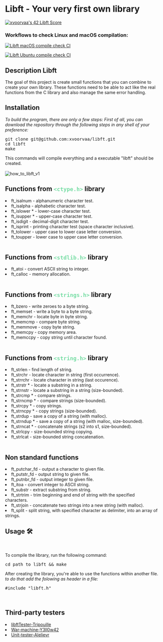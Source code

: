 # Libft - Your very first own library

[![xvoorvaa's 42 Libft Score](https://badge42.vercel.app/api/v2/cl1l0g8q3005209mm02a81gfy/project/2020487)](https://github.com/JaeSeoKim/badge42)

### Workflows to check Linux and macOS compilation:

[![Libft macOS compile check CI](https://github.com/xvoorvaa/libft/actions/workflows/MacOs_compilation.yml/badge.svg)](https://github.com/xvoorvaa/libft/actions/workflows/MacOs_compilation.yml)

[![Libft Ubuntu compile check CI](https://github.com/xvoorvaa/libft/actions/workflows/ubuntu_compilation.yml/badge.svg)](https://github.com/xvoorvaa/libft/actions/workflows/ubuntu_compilation.yml)

<h2> Description Libft</h2>   
<p>The goal of this project is create small functions that you can combine to create your own library. These functions need to be able to act like the real functions from the C library and also manage the same error handling.</p>
<h2>Installation</h2>

*To build the program, there are only a few steps: First of all, you can download the repository through the following steps in any shell of your preference:*
<br>
<pre>
git clone git@github.com:xvoorvaa/libft.git
cd libft
make
</pre>
This commands will compile everything and a executable "libft" should be created.
<br><br>
![how_to_libft_v1](https://user-images.githubusercontent.com/56308735/161396797-3ccd33ab-cf12-4585-b3c8-05e2d874619b.gif)

<h2>Functions from <code style="color:#78dda5;">&lt;ctype.h&gt;</code> library </h2>

<li>ft_isalnum - alphanumeric character test.</li>
<li>ft_isalpha - alphabetic character test.</li>
<li>ft_islower * - lower-case character test.</li>
<li>ft_isupper * - upper-case character test.</li>
<li>ft_isdigit - decimal-digit character test.</li>
<li>ft_isprint - printing character test (space character inclusive).</li>
<li>ft_tolower - upper case to lower case letter conversion.</li>
<li>ft_toupper - lower case to upper case letter conversion.</li>
<br>
<h2>Functions from <code style="color:#78dda5;">&lt;stdlib.h&gt;</code> library </h2>
<li>ft_atoi - convert ASCII string to integer.</li>
<li>ft_calloc - memory allocation.
<br><br>
<h2>Functions from <code style="color:#78dda5;">&lt;strings.h&gt;</code> library </h2>
<li>ft_bzero - write zeroes to a byte string.</li>
<li>ft_memset - write a byte to a byte string.</li>
<li>ft_memchr - locate byte in byte string.</li>
<li>ft_memcmp - compare byte string.</li>
<li>ft_memmove - copy byte string.</li>
<li>ft_memcpy - copy memory area.</li>
<li>ft_memccpy - copy string until character found.</i>
<br><br>
<h2>Functions from <code style="color:#78dda5;">&lt;string.h&gt;</code> library </h2>
<li>ft_strlen - find length of string.</li>
<li>ft_strchr - locate character in string (first occurrence).</li>
<li>ft_strrchr - locate character in string (last occurence).</li>
<li>ft_strstr * - locate a substring in a string.</li>
<li>ft_strnstr - locate a substring in a string (size-bounded).</li>
<li>ft_strcmp * - compare strings.</li>
<li>ft_strncmp * - compare strings (size-bounded).</li>
<li>ft_strcpy * - copy strings.</li>
<li>ft_strncpy * - copy strings (size-bounded).</li>
<li>ft_strdup - save a copy of a string (with malloc).</li>
<li>ft_strndup * - save a copy of a string (with malloc, size-bounded).</li>
<li>ft_strncat * - concatenate strings (s2 into s1, size-bounded).</li>
<li>ft_strlcpy - size-bounded string copying.</li>
<li>ft_strlcat - size-bounded string concatenation.</li>
<br>
<h2>Non standard functions </h2>
<li>ft_putchar_fd - output a character to given file.</li>
<li>ft_putstr_fd - output string to given file.</li>
<li>ft_putnbr_fd - output integer to given file.</li>
<li>ft_itoa - convert integer to ASCII string.</li>
<li>ft_substr - extract substring from string.</li>
<li>ft_strtrim - trim beginning and end of string with the specified characters.</li>
<li>ft_strjoin - concatenate two strings into a new string (with malloc).</li>
<li>ft_split - split string, with specified character as delimiter, into an array of strings.</li>
<h2>Usage 🛠️</h2>
<br>
<p>To compile the library, run the following command:</p>
<pre>
cd path_to_libft && make
</pre>
<p>After creating the library, you're able to use the functions within another file. <em>to do that add the folowing as header in a file:</em></p>

<pre>
#include "libft.h"
</pre>
<br>
<h2>Third-party testers</h2>
<li><a href="https://github.com/Tripouille/libftTester">libftTester-Tripouille</a></li>
<li><a href="https://github.com/y3ll0w42/libft-war-machine">War-machine-Y3ll0w42</a></li>
<li><a href="https://github.com/alelievr/libft-unit-test">Unit-tester-Alelievr</a></li>

